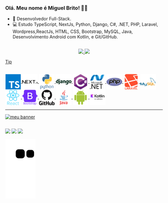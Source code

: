 ### Olá. Meu nome é Miguel Brito! 👋🏾


- 💎 Desenvolvedor Full-Stack.
- 💻 Estudo TypeScript, NextJs, Python, Django, C#, .NET, PHP, Laravel, Wordpress,ReactJs,
HTML, CSS, Bootstrap, MySQL, Java, Desenvolvimento Android com Kotlin, e Git/GitHub.
##

<div align="center">
  <a href="https://github.com/MiguelBritoBarbosa">
  <img height="180em" src="https://github-readme-stats.vercel.app/api?username=MiguelBritoBarbosa&show_icons=true&theme=midnight-purple&include_all_commits=true&count_private=true"/>
  <img height="180em" src="https://github-readme-stats.vercel.app/api/top-langs/?username=MiguelBritoBarbosa&layout=compact&langs_count=7&theme=midnight-purple"/>
</div>

</div>

> [!TIP]
> 
> <div style="display: inline_block; background-color: '#ffffff`"><br>
>   <img align="center" alt="Miguel-Ts" width="50" src="https://raw.githubusercontent.com/devicons/devicon/master/icons/typescript/typescript-plain.svg">
>   <img align="center" alt="Miguel-NextJs" width="50" src="https://raw.githubusercontent.com/devicons/devicon/master/icons/nextjs/nextjs-original-wordmark.svg" >
>   <img align="center" alt="Miguel-Python" width="50" src="https://raw.githubusercontent.com/devicons/devicon/master/icons/python/python-original-wordmark.svg">
>   <img align="center" alt="Miguel-Django" width="50" src="https://raw.githubusercontent.com/devicons/devicon/master/icons/django/django-plain-wordmark.svg">
>   <img align="center" alt="Miguel-C#" width="50" src="https://raw.githubusercontent.com/devicons/devicon/master/icons/csharp/csharp-original.svg">
>   <img align="center" alt="Miguel-.NET" width="50" src="https://raw.githubusercontent.com/devicons/devicon/master/icons/dot-net/dot-net-original-wordmark.svg">
>   <img align="center" alt="Miguel-PHP" width="50" src="https://raw.githubusercontent.com/devicons/devicon/master/icons/php/php-original.svg">
>   <img align="center" alt="Miguel-Laravel" width="50" src="https://raw.githubusercontent.com/devicons/devicon/master/icons/laravel/laravel-plain-wordmark.svg">
>   <img align="center" alt="Miguel-MySQL" width="50" src="https://raw.githubusercontent.com/devicons/devicon/master/icons/mysql/mysql-original-wordmark.svg">
>   <img align="center" alt="Miguel-React" width="50" src="https://raw.githubusercontent.com/devicons/devicon/master/icons/react/react-original-wordmark.svg">
>   <img align="center" alt="Miguel-Bootstrap" width="50" src="https://raw.githubusercontent.com/devicons/devicon/master/icons/bootstrap/bootstrap-plain-wordmark.svg">
>   <img align="center" alt="Miguel-GitHub" width="50" src="https://raw.githubusercontent.com/devicons/devicon/master/icons/github/github-original-wordmark.svg">
>   <img align="center" alt="Miguel-Java" width="50" src="https://raw.githubusercontent.com/devicons/devicon/master/icons/java/java-original-wordmark.svg">
>   <img align="center" alt="Miguel-Android" width="50" src="https://raw.githubusercontent.com/devicons/devicon/master/icons/android/android-plain.svg">
>   <img align="center" alt="Miguel-Kotlin" width="50" src="https://raw.githubusercontent.com/devicons/devicon/master/icons/kotlin/kotlin-original-wordmark.svg">
>   
>   <hr >
>
>   ![meu banner](https://github.com/MiguelBritoBarbosa/MiguelBritoBarbosa/assets/107328582/d61b5816-d0b5-4b85-a16a-10eb51633584)
> 
> </div>

  ##
  
  <div>
    <a href="https://miguelbritobarbosa.com.br" target="_blank"><img src="https://img.shields.io/badge/Meu_Portf%C3%B3lio-Ver_Aqui-blue?style=for-the-badge&logo=next.js" target="_blank"></a>
    <a href="https://instagram.com/itz_.preto" target="_blank"><img src="https://img.shields.io/badge/-Instagram-%23E4405F?style=for-the-badge&logo=instagram&logoColor=white" target="_blank"></a>
<!--     <a href = "https://miguelbritobarbosa.com"><img src="https://img.shields.io/badge/-Gmail-%23333?style=for-the-badge&logo=gmail&logoColor=white" target="_blank"></a> -->
  <a href="https://www.linkedin.com/in/miguel-brito-barbosa-4bba31234" target="_blank"><img src="https://img.shields.io/badge/-LinkedIn-%230077B5?style=for-the-badge&logo=linkedin&logoColor=white" target="_blank"></a> 
  </div>
  
![snake animation](https://github.com/MiguelBritoBarbosa/MiguelBritoBarbosa/blob/output/github-contribution-grid-snake.svg)  
